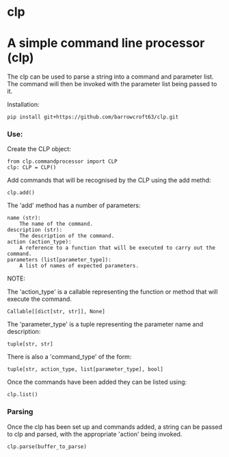 # clp
# A simple command line processor (clp)

The clp can be used to parse a string into a command and parameter list.
The command will then be invoked with the parameter list being passed to it.

Installation: 

`pip install git+https://github.com/barrowcroft63/clp.git`


### Use:

Create the CLP object:

```
from clp.commandprocessor import CLP 
clp: CLP = CLP()
```

Add commands that will be recognised by the CLP using the add methd:

`clp.add()`


The 'add' method has a number of parameters:

    name (str):
        The name of the command.
    description (str):
        The description of the command.
    action (action_type):
        A reference to a function that will be executed to carry out the command.
    parameters (list[parameter_type]):
        A list of names of expected parameters.

NOTE: 

The 'action_type' is a callable representing the function or method that will execute the command.

`Callable[[dict[str, str]], None]`

The 'parameter_type' is a tuple representing the parameter name and description:

`tuple[str, str]`

There is also a 'command_type' of the form:

`tuple[str, action_type, list[parameter_type], bool] `

Once the commands have been added they can be listed using:

`clp.list()`

### Parsing

Once the clp has been set up and commands added, a string can be passed to clp and parsed, with the appropriate 'action' being invoked.

`clp.parse(buffer_to_parse)`

